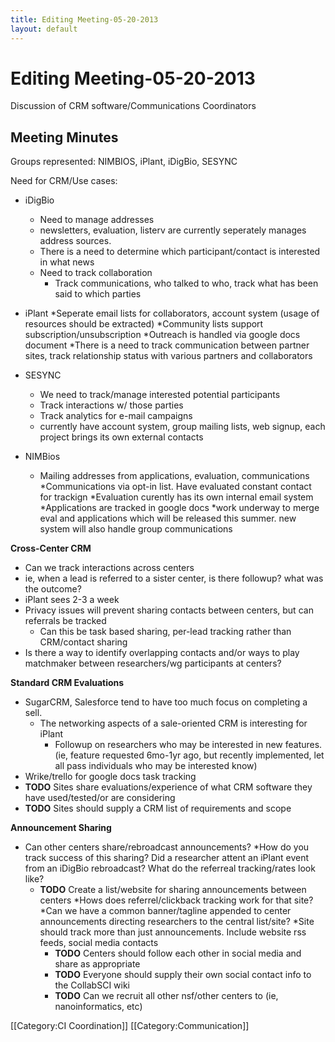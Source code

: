 ```yaml
---
title: Editing Meeting-05-20-2013
layout: default
---
```

# Editing Meeting-05-20-2013

Discussion of CRM software/Communications Coordinators

## Meeting Minutes 
Groups represented: NIMBIOS, iPlant, iDigBio, SESYNC

Need for CRM/Use cases:

* iDigBio
  * Need to manage addresses
  * newsletters, evaluation, listerv are currently seperately manages address sources.
  * There is a need to determine which participant/contact is interested in what news
  * Need to track collaboration 
    * Track communications, who talked to who, track what has been said to which parties

* iPlant
  *Seperate email lists for collaborators, account system (usage of resources should be extracted)
  *Community lists support subscription/unsubscription
  *Outreach is handled via google docs document
  *There is a need to track communication between partner sites, track relationship status with various partners and collaborators

* SESYNC
  * We need to track/manage interested potential participants
  * Track interactions w/ those parties
  * Track analytics for e-mail campaigns
  * currently have account system, group mailing lists, web signup, each project brings its own external contacts

* NIMBios
  * Mailing addresses from applications, evaluation, communications
  *Communications via opt-in list. Have evaluated constant contact for trackign
  *Evaluation curently has its own internal email system
  *Applications are tracked in google docs
  *work underway to merge eval and applications which will be released this summer. new system will also handle group communications

**Cross-Center CRM** 

* Can we track interactions across centers
* ie, when a lead is referred to a sister center, is there followup? what was the outcome?
* iPlant sees 2-3 a week
* Privacy issues will prevent sharing contacts between centers, but can referrals be tracked
  * Can this be task based sharing, per-lead tracking rather than CRM/contact sharing
* Is there a way to identify overlapping contacts and/or ways to play matchmaker between researchers/wg participants at centers?

**Standard CRM Evaluations** 

* SugarCRM, Salesforce tend to have too much focus on completing a sell.
  * The networking aspects of a sale-oriented CRM is interesting for iPlant
    * Followup on researchers who may be interested in new features. (ie, feature requested 6mo-1yr ago, but recently implemented, let all pass individuals who may be interested know)
* Wrike/trello for google docs task tracking 
* **TODO** Sites share evaluations/experience of what CRM software they have used/tested/or are considering
* **TODO** Sites should supply a CRM list of requirements and scope

**Announcement Sharing**

* Can other centers share/rebroadcast announcements?
  *How do you track success of this sharing? Did a researcher attent an iPlant event from an iDigBio rebroadcast? What do the referreal tracking/rates look like?
  * **TODO** Create a list/website for sharing announcements between centers
    *Hows does referrel/clickback tracking work for that site?
    *Can we have a common banner/tagline appended to center announcements directing researchers to the central list/site?
    *Site should track more than just announcements. Include website rss feeds, social media contacts
    * **TODO** Centers should follow each other in social media and share as appropriate
    * **TODO** Everyone should supply their own social contact info to the CollabSCI wiki
    * **TODO** Can we recruit all other nsf/other centers to (ie, nanoinformatics, etc)

[[Category:CI Coordination]]
[[Category:Communication]]